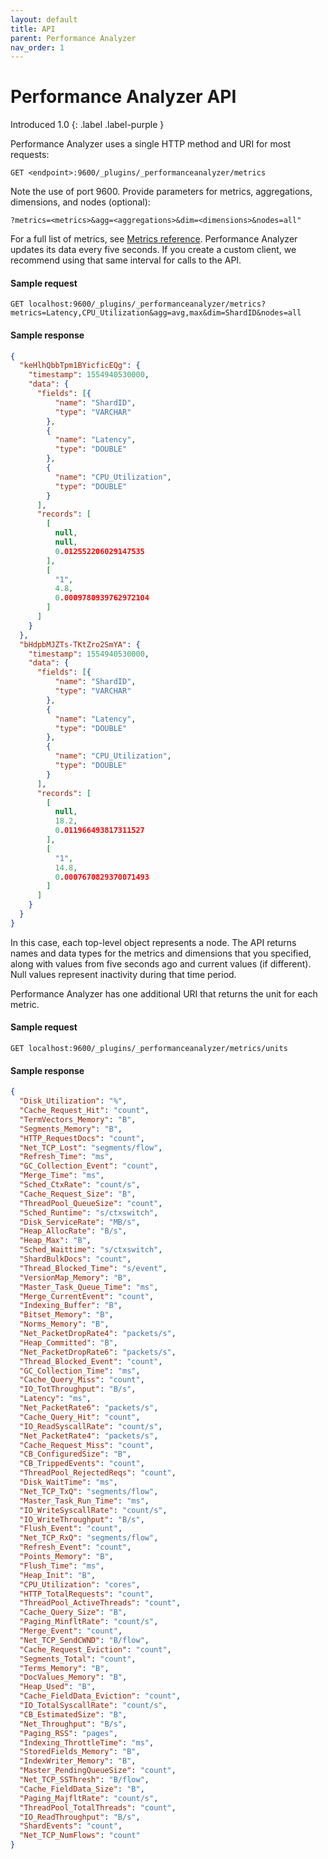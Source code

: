 ```yaml
---
layout: default
title: API
parent: Performance Analyzer
nav_order: 1
---
```


# Performance Analyzer API
Introduced 1.0
{: .label .label-purple }

Performance Analyzer uses a single HTTP method and URI for most requests:

```
GET <endpoint>:9600/_plugins/_performanceanalyzer/metrics
```

Note the use of port 9600. Provide parameters for metrics, aggregations, dimensions, and nodes (optional):

```
?metrics=<metrics>&agg=<aggregations>&dim=<dimensions>&nodes=all"
```

For a full list of metrics, see [Metrics reference]({{site.url}}{{site.baseurl}}/monitoring-plugins/pa/reference/). Performance Analyzer updates its data every five seconds. If you create a custom client, we recommend using that same interval for calls to the API.


#### Sample request

```
GET localhost:9600/_plugins/_performanceanalyzer/metrics?metrics=Latency,CPU_Utilization&agg=avg,max&dim=ShardID&nodes=all
```


#### Sample response

```json
{
  "keHlhQbbTpm1BYicficEQg": {
    "timestamp": 1554940530000,
    "data": {
      "fields": [{
          "name": "ShardID",
          "type": "VARCHAR"
        },
        {
          "name": "Latency",
          "type": "DOUBLE"
        },
        {
          "name": "CPU_Utilization",
          "type": "DOUBLE"
        }
      ],
      "records": [
        [
          null,
          null,
          0.012552206029147535
        ],
        [
          "1",
          4.8,
          0.0009780939762972104
        ]
      ]
    }
  },
  "bHdpbMJZTs-TKtZro2SmYA": {
    "timestamp": 1554940530000,
    "data": {
      "fields": [{
          "name": "ShardID",
          "type": "VARCHAR"
        },
        {
          "name": "Latency",
          "type": "DOUBLE"
        },
        {
          "name": "CPU_Utilization",
          "type": "DOUBLE"
        }
      ],
      "records": [
        [
          null,
          18.2,
          0.011966493817311527
        ],
        [
          "1",
          14.8,
          0.0007670829370071493
        ]
      ]
    }
  }
}
```

In this case, each top-level object represents a node. The API returns names and data types for the metrics and dimensions that you specified, along with values from five seconds ago and current values (if different). Null values represent inactivity during that time period.

Performance Analyzer has one additional URI that returns the unit for each metric.


#### Sample request

```
GET localhost:9600/_plugins/_performanceanalyzer/metrics/units
```


#### Sample response

```json
{
  "Disk_Utilization": "%",
  "Cache_Request_Hit": "count",
  "TermVectors_Memory": "B",
  "Segments_Memory": "B",
  "HTTP_RequestDocs": "count",
  "Net_TCP_Lost": "segments/flow",
  "Refresh_Time": "ms",
  "GC_Collection_Event": "count",
  "Merge_Time": "ms",
  "Sched_CtxRate": "count/s",
  "Cache_Request_Size": "B",
  "ThreadPool_QueueSize": "count",
  "Sched_Runtime": "s/ctxswitch",
  "Disk_ServiceRate": "MB/s",
  "Heap_AllocRate": "B/s",
  "Heap_Max": "B",
  "Sched_Waittime": "s/ctxswitch",
  "ShardBulkDocs": "count",
  "Thread_Blocked_Time": "s/event",
  "VersionMap_Memory": "B",
  "Master_Task_Queue_Time": "ms",
  "Merge_CurrentEvent": "count",
  "Indexing_Buffer": "B",
  "Bitset_Memory": "B",
  "Norms_Memory": "B",
  "Net_PacketDropRate4": "packets/s",
  "Heap_Committed": "B",
  "Net_PacketDropRate6": "packets/s",
  "Thread_Blocked_Event": "count",
  "GC_Collection_Time": "ms",
  "Cache_Query_Miss": "count",
  "IO_TotThroughput": "B/s",
  "Latency": "ms",
  "Net_PacketRate6": "packets/s",
  "Cache_Query_Hit": "count",
  "IO_ReadSyscallRate": "count/s",
  "Net_PacketRate4": "packets/s",
  "Cache_Request_Miss": "count",
  "CB_ConfiguredSize": "B",
  "CB_TrippedEvents": "count",
  "ThreadPool_RejectedReqs": "count",
  "Disk_WaitTime": "ms",
  "Net_TCP_TxQ": "segments/flow",
  "Master_Task_Run_Time": "ms",
  "IO_WriteSyscallRate": "count/s",
  "IO_WriteThroughput": "B/s",
  "Flush_Event": "count",
  "Net_TCP_RxQ": "segments/flow",
  "Refresh_Event": "count",
  "Points_Memory": "B",
  "Flush_Time": "ms",
  "Heap_Init": "B",
  "CPU_Utilization": "cores",
  "HTTP_TotalRequests": "count",
  "ThreadPool_ActiveThreads": "count",
  "Cache_Query_Size": "B",
  "Paging_MinfltRate": "count/s",
  "Merge_Event": "count",
  "Net_TCP_SendCWND": "B/flow",
  "Cache_Request_Eviction": "count",
  "Segments_Total": "count",
  "Terms_Memory": "B",
  "DocValues_Memory": "B",
  "Heap_Used": "B",
  "Cache_FieldData_Eviction": "count",
  "IO_TotalSyscallRate": "count/s",
  "CB_EstimatedSize": "B",
  "Net_Throughput": "B/s",
  "Paging_RSS": "pages",
  "Indexing_ThrottleTime": "ms",
  "StoredFields_Memory": "B",
  "IndexWriter_Memory": "B",
  "Master_PendingQueueSize": "count",
  "Net_TCP_SSThresh": "B/flow",
  "Cache_FieldData_Size": "B",
  "Paging_MajfltRate": "count/s",
  "ThreadPool_TotalThreads": "count",
  "IO_ReadThroughput": "B/s",
  "ShardEvents": "count",
  "Net_TCP_NumFlows": "count"
}
```
